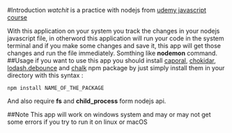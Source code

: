 #Introduction
_watchit_ is a practice with nodejs from [udemy javascript course](https://www.udemy.com/course/javascript-beginners-complete-tutorial/)

With this application on your system you track the changes in your nodejs javascript file, in otherword this application will run your code in the system terminal and if you make some changes and save it, this app will get those changes and run the file immediately. Somthing like **nodemon** command.
##Usage
if you want to use this app you should install [caporal](https://www.npmjs.com/package/caporal), [chokidar](https://www.npmjs.com/package/chokidar), [lodash.debounce](https://www.npmjs.com/package/lodash.debounce) and [chalk](https://www.npmjs.com/package/chalk) npm package by just simply install them in your directory with this syntax :
```console
npm install NAME_OF_THE_PACKAGE
```
And also require **fs** and **child_process** form nodejs api.

##Note
This app will work on windows system and may or may not get some errors if you try to run it on linux or macOS